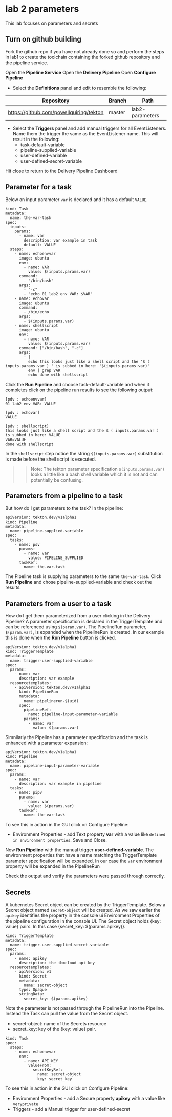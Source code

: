 # lab 2 parameters

This lab focuses on parameters and secrets


## Turn on github building

Fork the github repo if you have not already done so and perform the steps in lab1 to create the toolchain containing the forked github repository and the pipeline service.

Open the **Pipeline Service**
Open the **Delivery Pipeline**
Open **Configure Pipeline**

- Select the **Definitions** panel and edit to resemble the following:

| Repository                              | Branch | Path            |
| --------------------------------------- | ------ | --------------- |
| https://github.com/powellquiring/tekton | master | lab2-parameters |

- Select the **Triggers** panel and add manual triggers for all EventListeners.  Name them the trigger the same as the EventListener name.  This will result in the following:
  - task-default-variable
  - pipeline-supplied-variable
  - user-defined-variable
  - user-defined-secret-variable

Hit close to return to the Delivery Pipeline Dashboard

## Parameter for a task

Below an input parameter `var` is declared and it has a default `VALUE`.

```
kind: Task
metadata:
  name: the-var-task
spec:
  inputs:
    params:
      - name: var
        description: var example in task
        default: VALUE
  steps:
    - name: echoenvvar
      image: ubuntu
      env:
        - name: VAR
          value: $(inputs.params.var)
      command:
        - "/bin/bash"
      args:
        - "-c"
        - "echo 01 lab2 env VAR: $VAR"
    - name: echovar
      image: ubuntu
      command:
        - /bin/echo
      args:
        - $(inputs.params.var)
    - name: shellscript
      image: ubuntu
      env:
        - name: VAR
          value: $(inputs.params.var)
      command: ["/bin/bash", "-c"]
      args:
        - |
          echo this looks just like a shell script and the '$ ( inputs.params.var ) ' is subbed in here: '$(inputs.params.var)'
          env | grep VAR
          echo done with shellscript
```

Click the **Run Pipeline** and choose task-default-variable and when it completes click on the pipeline run results to see the following output:

```
[pdv : echoenvvar]
01 lab2 env VAR: VALUE

[pdv : echovar]
VALUE

[pdv : shellscript]
this looks just like a shell script and the $ ( inputs.params.var )  is subbed in here: VALUE
VAR=VALUE
done with shellscript
```

In the `shellscript` step notice the string `$(inputs.params.var)` substitution is made before the shell script is executed.  

>> Note: The tekton parameter specification `$(inputs.params.var)` looks a little like a bash shell variable which it is not and can potentially be confusing.

## Parameters from a pipeline to a task

But how do I get parameters to the task? In the pipeline:

```
apiVersion: tekton.dev/v1alpha1
kind: Pipeline
metadata:
  name: pipeline-supplied-variable
spec:
  tasks:
    - name: psv
      params:
        - name: var
          value: PIPELINE_SUPPLIED
      taskRef:
        name: the-var-task
```
The Pipeline task is supplying parameters to the same `the-var-task`.  Click **Run Pipeline** and chose pipeline-supplied-variable and check out the results.

## Parameters from a user to a task

How do I get them parameterized from a user clicking in the Delivery Pipeline? A parameter specification is declared in the TriggerTemplate and can be referenced using `$(param.var)`.  The PipelineRun parameter, `$(param.var)`, is expanded when the PipelineRun is created.  In our example this is done when the **Run Pipeline** button is clicked.

```
apiVersion: tekton.dev/v1alpha1
kind: TriggerTemplate
metadata:
  name: trigger-user-supplied-variable
spec:
  params:
    - name: var
      description: var example
  resourcetemplates:
    - apiVersion: tekton.dev/v1alpha1
      kind: PipelineRun
      metadata:
        name: pipelinerun-$(uid)
      spec:
        pipelineRef:
          name: pipeline-input-parameter-variable
        params:
          - name: var
            value: $(params.var)
```

Simnilarly the Pipeline has a parameter specification and the task is enhanced with a parameter expansion:

```
apiVersion: tekton.dev/v1alpha1
kind: Pipeline
metadata:
  name: pipeline-input-parameter-variable
spec:
  params:
    - name: var
      description: var example in pipeline
  tasks:
    - name: pipv
      params:
        - name: var
          value: $(params.var)
      taskRef:
        name: the-var-task
```

To see this in action in the GUI click on Configure Pipeline:
- Environment Properties - add Text property **var** with a value like `defined in environment properties`.  Save and Close.

Now **Run Pipeline** with the manual trigger **user-defined-variable**.  The environment properties that have a name matching the TriggerTemplate parameter specification will be expanded.  In our case the `var` environment property will be expanded in the PipelineRun

Check the output and verify the parameters were passed through correctly.

## Secrets

A kubernetes Secret object can be created by the TriggerTemplate. Below a Secret object named `secret-object` will be created.  As we saw earlier the `apikey` identifies the property in the console ui Environment Properties of the pipeline configuration in the console UI. The Secret object holds {key: value} pairs.  In this case {secret_key: $(params.apikey)}.

```
kind: TriggerTemplate
metadata:
  name: trigger-user-supplied-secret-variable
spec:
  params:
    - name: apikey
      description: the ibmcloud api key
  resourcetemplates:
    - apiVersion: v1
      kind: Secret
      metadata:
        name: secret-object
      type: Opaque
      stringData:
        secret_key: $(params.apikey)
```

Note the parameter is not passed through the PipelineRun into the Pipeline.  Instead the Task can pull the value from the Secret object.

- secret-object: name of the Secrets resource
- secret_key: key of the {key: value} pair.

```
kind: Task
spec:
  steps:
    - name: echoenvvar
      env:
        - name: API_KEY
          valueFrom:
            secretKeyRef:
              name: secret-object
              key: secret_key
```

To see this in action in the GUI click on Configure Pipeline:
- Environment Properties - add a Secure property **apikey** with a value like `veryprivate`
- Triggers - add a Manual trigger for user-defined-secret

